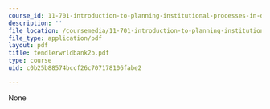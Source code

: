```yaml
---
course_id: 11-701-introduction-to-planning-institutional-processes-in-developing-countries-fall-2003
description: ''
file_location: /coursemedia/11-701-introduction-to-planning-institutional-processes-in-developing-countries-fall-2003/c0b25b88574bccf26c707178106fabe2_tendlerwrldbank2b.pdf
file_type: application/pdf
layout: pdf
title: tendlerwrldbank2b.pdf
type: course
uid: c0b25b88574bccf26c707178106fabe2

---
```

None